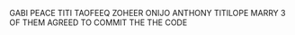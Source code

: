 GABI PEACE TITI
TAOFEEQ ZOHEER ONIJO
ANTHONY TITILOPE MARRY
3 OF THEM AGREED TO COMMIT THE THE CODE
